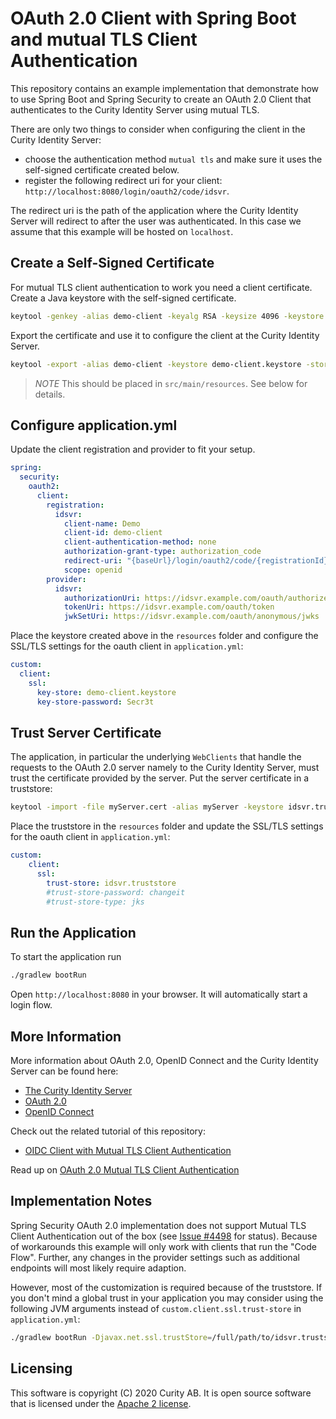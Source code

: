 # OAuth 2.0 Client with Spring Boot and mutual TLS Client Authentication
This repository contains an example implementation that demonstrate how to use Spring Boot and Spring Security to create an OAuth 2.0 Client that authenticates to the Curity Identity Server using mutual TLS.

There are only two things to consider when configuring the client in the Curity Identity Server:

* choose the authentication method `mutual tls` and make sure it uses the self-signed certificate created below. 
* register the following redirect uri for your client: `http://localhost:8080/login/oauth2/code/idsvr`. 

The redirect uri is the path of the application where the Curity Identity Server will redirect to after the user was authenticated. In this case we assume that this example will be hosted on `localhost`. 

## Create a Self-Signed Certificate
For mutual TLS client authentication to work you need a client certificate. Create a Java keystore with the self-signed certificate.

```bash
keytool -genkey -alias demo-client -keyalg RSA -keysize 4096 -keystore demo-client.keystore -storepass Secr3t -validity 10 -dname "CN=demo-client, OU=Example, O=Curity AB, C=SE" -storetype PKCS12
```

Export the certificate and use it to configure the client at the Curity Identity Server.

```bash
keytool -export -alias demo-client -keystore demo-client.keystore -storepass Secr3t -file demo-client.cer 
```

> *NOTE* This should be placed in `src/main/resources`. See below for details.

## Configure application.yml
Update the client registration and provider to fit your setup.

```yaml
spring:
  security:
    oauth2:
      client:
        registration:
          idsvr:
            client-name: Demo
            client-id: demo-client
            client-authentication-method: none
            authorization-grant-type: authorization_code
            redirect-uri: "{baseUrl}/login/oauth2/code/{registrationId}"
            scope: openid
        provider:
          idsvr:
            authorizationUri: https://idsvr.example.com/oauth/authorize
            tokenUri: https://idsvr.example.com/oauth/token
            jwkSetUri: https://idsvr.example.com/oauth/anonymous/jwks
```

Place the keystore created above in the `resources` folder and configure the SSL/TLS settings for the oauth client in `application.yml`:

```yaml
custom:
  client:
    ssl:
      key-store: demo-client.keystore
      key-store-password: Secr3t
```

## Trust Server Certificate
The application, in particular the underlying `WebClients` that handle the requests to the OAuth 2.0 server namely to the Curity Identity Server, must trust the certificate provided by the server. Put the server certificate in a truststore:

```bash
keytool -import -file myServer.cert -alias myServer -keystore idsvr.truststore
```

Place the truststore in the `resources` folder and update the SSL/TLS settings for the oauth client in `application.yml`:

```yaml
custom:
    client:
      ssl: 
        trust-store: idsvr.truststore
        #trust-store-password: changeit
        #trust-store-type: jks
```

## Run the Application
To start the application run 

```bash
./gradlew bootRun
```

Open `http://localhost:8080` in your browser. It will automatically start a login flow.

## More Information
More information about OAuth 2.0, OpenID Connect and the Curity Identity Server can be found here:

* [The Curity Identity Server](https://curity.io)
* [OAuth 2.0](https://curity.io/resources/oauth/)
* [OpenID Connect](https://curity.io/resources/openid-connect/)

Check out the related tutorial of this repository:
* [OIDC Client with Mutual TLS Client Authentication](https://curity.io/resources/tutorials/howtos/writing-clients/oidc-spring-boot-mtls-auth/)

Read up on [OAuth 2.0 Mutual TLS Client Authentication](https://curity.io/resources/architect/oauth/oauth-client-authentication-mutual-tls/)

## Implementation Notes
Spring Security OAuth 2.0 implementation does not support Mutual TLS Client Authentication out of the box (see [Issue #4498](https://github.com/spring-projects/spring-security/issues/4498) for status). Because of workarounds this example will only work with clients that run the "Code Flow". Further, any changes in the provider settings such as additional endpoints will most likely require adaption. 

However, most of the customization is required because of the truststore. If you don't mind a global trust in your application you may consider using the following JVM arguments instead of `custom.client.ssl.trust-store` in `application.yml`:

```bash
./gradlew bootRun -Djavax.net.ssl.trustStore=/full/path/to/idsvr.truststore -Djavax.net.ssl.trustStorePassword=changeit
```

## Licensing

This software is copyright (C) 2020 Curity AB. It is open source software that is licensed under the [Apache 2 license](LICENSE).